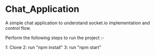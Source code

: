 # Chat_Application

A simple chat application to understand socket.io implementation and control flow.

Perform the following steps to run the project :- 

1: Clone 
2: run "npm install"
3: run "npm start"
